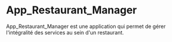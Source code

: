 # App_Restaurant_Manager

App_Restaurant_Manager est une application qui permet de gérer l'intégralité des services au sein d'un restaurant.
